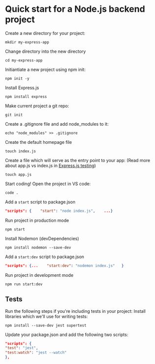 # Quick start for a Node.js backend project

Create a new directory for your project:

```
mkdir my-express-app
```

Change directory into the new directory

```
cd my-express-app
```

Initiantiate a new project using npm init:

```
npm init -y
```

Install Express.js

```
npm install express
```

Make current project a git repo:

```
git init
```

Create a .gitignore file and add node_modules to it:

```
echo "node_modules" >> .gitignore
```

Create the default homepage file

```
touch index.js
```

Create a file which will serve as the entry point to your app:
(Read more about app.js vs index.js in [Express.js testing](https://guides.jumpstart.sh/#/backend-web-development/express-testing?id=refactoring-for-tests))

```
touch app.js
```

Start coding! Open the project in VS code:

```
code .
```

Add a `start` script to package.json

```json
"scripts": {    "start": "node index.js",    ...}
```

Run project in production mode

```
npm start
```

Install Nodemon (devDependencies)

```
npm install nodemon --save-dev
```

Add a `start:dev` script to package.json

```json
"scripts": {...    "start:dev": "nodemon index.js"   }
```

Run project in development mode

```
npm run start:dev
```

## Tests

Run the following steps if you're including tests in your project:
Install libraries which we'll use for writing tests:

```
npm install --save-dev jest supertest
```

Update your package.json and add the following two scripts:

```json
"scripts": {
"test": "jest",
"test:watch": "jest --watch"
},
```
